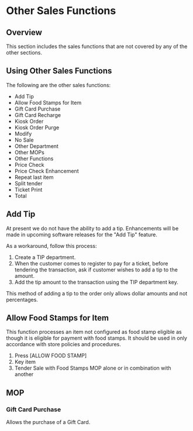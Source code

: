 # Other Sales Functions

## Overview

This section includes the sales functions that are not covered by any of the other sections.

## Using Other Sales Functions

The following are the other sales functions:

* Add Tip
* Allow Food Stamps for Item
* Gift Card Purchase
* Gift Card Recharge
* Kiosk Order
* Kiosk Order Purge
* Modify
* No Sale
* Other Department
* Other MOPs
* Other Functions
* Price Check
* Price Check Enhancement
* Repeat last item
* Split tender
* Ticket Print
* Total

## Add Tip

At present we do not have the ability to add a tip. Enhancements will be made in upcoming software releases for the "Add Tip" feature.

As a workaround, follow this process:

1. Create a TIP department.
2. When the customer comes to register to pay for a ticket, before tendering the transaction, ask if customer wishes to add a tip to the amount.
3. Add the tip amount to the transaction using the TIP department key.

This method of adding a tip to the order only allows dollar amounts and not percentages.

## Allow Food Stamps for Item

This function processes an item not configured as food stamp eligible as though it is eligible for payment with food stamps. It should be used in only accordance with store policies and procedures.

1. Press \[ALLOW FOOD STAMP]
2. Key item
3. Tender Sale with Food Stamps MOP alone or in combination with another

## MOP

### Gift Card Purchase

Allows the purchase of a Gift Card.
